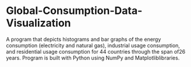 # Global-Consumption-Data-Visualization
A program that depicts ​histograms and bar graphs​ of the energy consumption (electricity and natural gas), industrial usage consumption, and residential usage consumption for ​44 countries​ through the span of ​26 years. Program is built with Python using ​NumPy and Matplotlib ​libraries.
